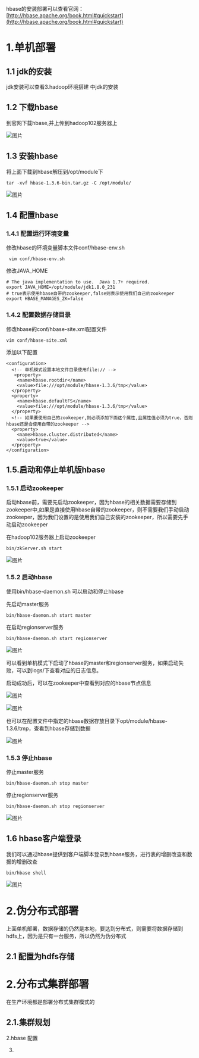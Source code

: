 hbase的安装部署可以查看官网：[http://hbase.apache.org/book.html#quickstart](http://hbase.apache.org/book.html#quickstart)

# 1.单机部署
## 1.1 jdk的安装
jdk安装可以查看﻿3.hadoop环境搭建﻿ 中jdk的安装

## 1.2 下载hbase
到官网下载hbase,并上传到hadoop102服务器上

![图片](https://uploader.shimo.im/f/kbQIkdDkWu3IosIz.png!thumbnail)

## 1.3 安装hbase
将上面下载到hbase解压到/opt/module下

```
tar -xvf hbase-1.3.6-bin.tar.gz -C /opt/module/
```
![图片](https://uploader.shimo.im/f/utqsU7XFILYCGoii.png!thumbnail)

## 1.4 配置hbase
### 1.4.1 配置运行环境变量
修改hbase的环境变量脚本文件conf/hbase-env.sh

```
 vim conf/hbase-env.sh
```
修改JAVA_HOME
```
# The java implementation to use.  Java 1.7+ required.
export JAVA_HOME=/opt/module/jdk1.8.0_231
# true表示使用hbase自带的zookeeper,false则表示使用我们自己的zookeeper
export HBASE_MANAGES_ZK=false
```
### 1.4.2 配置数据存储目录
修改hbase的conf/hbase-site.xml配置文件

```
vim conf/hbase-site.xml
```
添加以下配置
```
<configuration>
  <!-- 单机模式设置本地文件目录使用file:// -->
   <property>
    <name>hbase.rootdir</name>
    <value>file:///opt/module/hbase-1.3.6/tmp</value>
  </property>
  <property>
    <name>hbase.defaultFS</name>
    <value>file:///opt/module/hbase-1.3.6/tmp</value>
  </property>
  <!-- 如果要使用自己的zookeeper,则必须添加下面这个属性,且属性值必须为true，否则hbase还是会使用自带的zookeeper -->
  <property>
    <name>hbase.cluster.distributed</name>
    <value>true</value>
  </property>
</configuration>
```
## 1.5.启动和停止单机版hbase
### 1.5.1 启动zookeeper
启动hbase前，需要先启动zookeeper，因为hbase的相关数据需要存储到zookeeper中,如果是直接使用hbase自带的zookeeper，则不需要我们手动启动zookeeper，因为我们设置的是使用我们自己安装的zookeeper，所以需要先手动启动zookeeper

在hadoop102服务器上启动zookeeper

```
bin/zkServer.sh start
```
![图片](https://uploader.shimo.im/f/8Hnx2Yl7HaYgjIpV.png!thumbnail)

### 1.5.2 启动hbase
使用bin/hbase-daemon.sh 可以启动和停止hbase

先启动master服务

```
bin/hbase-daemon.sh start master
```
在启动regionserver服务
```
bin/hbase-daemon.sh start regionserver
```
![图片](https://uploader.shimo.im/f/99Nmzv5BBFW0WktC.png!thumbnail)

可以看到单机模式下启动了hbase的master和regionserver服务，如果启动失败，可以到logs/下查看对应的日志信息。

启动成功后，可以在zookeeper中查看到对应的hbase节点信息

![图片](https://uploader.shimo.im/f/pIhYcC5LptUuyW6v.png!thumbnail)

![图片](https://uploader.shimo.im/f/jXeo8PihwoxJOSgr.png!thumbnail)

也可以在配置文件中指定的hbase数据存放目录下opt/module/hbase-1.3.6/tmp，查看到hbase存储到数据

![图片](https://uploader.shimo.im/f/OQRwRAXmHmwC2EAm.png!thumbnail)

### 1.5.3 停止hbase
停止master服务

```
bin/hbase-daemon.sh stop master
```
停止regionserver服务
```
bin/hbase-daemon.sh stop regionserver
```
![图片](https://uploader.shimo.im/f/u2dcrUHAEH1WFf6S.png!thumbnail)

## 1.6 hbase客户端登录
我们可以通过hbase提供到客户端脚本登录到hbase服务，进行表的增删改查和数据的增删改查

```
bin/hbase shell
```
![图片](https://uploader.shimo.im/f/xr4D9mUMgBwMTazw.png!thumbnail)

# 2.伪分布式部署
上面单机部署，数据存储的仍然是本地，要达到分布式，则需要将数据存储到hdfs上，因为是只有一台服务，所以仍然为伪分布式

## 2.1 配置为hdfs存储


# 2.分布式集群部署
在生产环境都是部署分布式集群模式的

## 2.1.集群规划



2.hbase 配置

3.




























